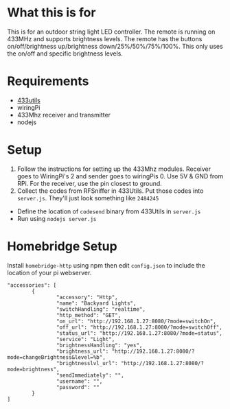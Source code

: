 # What this is for

This is for an outdoor string light LED controller. The remote is running on 433MHz and supports brightness levels. The remote has the buttons on/off/brightness up/brightness down/25%/50%/75%/100%. This only uses the on/off and specific brightness levels.

# Requirements

* [433utils](https://github.com/ninjablocks/433Utils)
* wiringPi
* 433Mhz receiver and transmitter
* nodejs

# Setup

1. Follow the instructions for setting up the 433Mhz modules. Receiver goes to WiringPi's 2 and sender goes to wiringPis 0. Use 5V & GND from RPi. For the receiver, use the pin closest to ground.
1. Collect the codes from RFSniffer in 433Utils. Put those codes into `server.js`. They'll just look something like `2484245`
* Define the location of `codesend` binary from 433Utils in `server.js`
* Run using `nodejs server.js`

# Homebridge Setup

Install `homebridge-http` using npm then edit `config.json` to include the location of your pi webserver.

```
"accessories": [
		{
				"accessory": "Http",
				"name": "Backyard Lights",
				"switchHandling": "realtime",
				"http_method": "GET",
				"on_url": "http://192.168.1.27:8080/?mode=switchOn",
				"off_url": "http://192.168.1.27:8080/?mode=switchOff",
				"status_url": "http://192.168.1.27:8080/?mode=status",
				"service": "Light",
				"brightnessHandling": "yes",
				"brightness_url": "http://192.168.1.27:8080/?mode=changeBrightness&level=%b",
				"brightnesslvl_url": "http://192.168.1.27:8080/?mode=brightness",
				"sendImmediately": "",
				"username": "",
				"password": ""
		}
]
```

